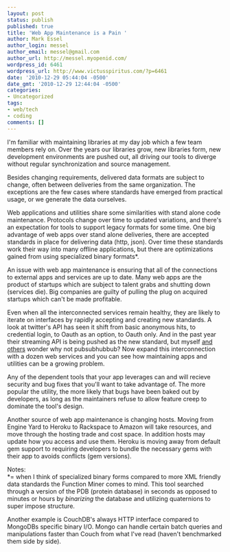 ```yaml
---
layout: post
status: publish
published: true
title: 'Web App Maintenance is a Pain '
author: Mark Essel
author_login: messel
author_email: messel@gmail.com
author_url: http://messel.myopenid.com/
wordpress_id: 6461
wordpress_url: http://www.victusspiritus.com/?p=6461
date: '2010-12-29 05:44:04 -0500'
date_gmt: '2010-12-29 12:44:04 -0500'
categories:
- Uncategorized
tags:
- web/tech
- coding
comments: []
---
```

<p>I'm familiar with maintaining libraries at my day job which a few team members rely on. Over the years our libraries grow, new libraries form, new development environments are pushed out, all driving our tools to diverge without regular synchronization and source management. </p>
<p>Besides changing requirements, delivered data formats are subject to change, often between deliveries from the same organization. The exceptions are the few cases where standards have emerged from practical usage, or we generate the data ourselves. </p>
<p>Web applications and utilities share some similarities with stand alone code maintenance. Protocols change over time to updated variations, and there's an expectation for tools to support legacy formats for some time. One big advantage of web apps over stand alone deliveries, there are accepted standards in place for delivering data (http, json). Over time these standards work their way into many offline applications, but there are optimizations gained from using specialized binary formats*.</p>
<p>An issue with web app maintenance is ensuring that all of the connections to external apps and services are up to date. Many web apps are the product of startups which are subject to talent grabs and shutting down (services die). Big companies are guilty of pulling the plug on acquired startups which can't be made profitable.</p>
<p>Even when all the interconnected services remain healthy, they are likely to iterate on interfaces by rapidly accepting and creating new standards. A look at twitter's API has seen it shift from basic anonymous hits, to credential login, to Oauth as an option, to Oauth only. And in the past year their streaming API is being pushed as the new standard, but myself <a href="http://blog.superfeedr.com/not-a-license/">and others</a> wonder why not pubsubhubbub? Now expand this interconnection with a dozen web services and you can see how maintaining apps and utilities can be a growing problem.</p>
<p>Any of the dependent tools that your app leverages can and will recieve security and bug fixes that you'll want to take advantage of. The more popular the utility, the more likely that bugs have been baked out by developers, as long as the maintainers refuse to allow feature creep to dominate the tool's design.</p>
<p>Another source of web app maintenance is changing hosts. Moving from Engine Yard to Heroku to Rackspace to Amazon will take resources, and move through the hosting trade and cost space. In addition hosts may update how you access and use them. Heroku is moving away from default gem support to requiring developers to bundle the necessary gems with their app to avoids conflicts (gem versions).</p>
<p>Notes:<br />
*= when I think of specialized binary forms compared to more XML friendly data standards the Function Miner comes to mind. This tool searched through a version of the PDB (protein database) in seconds as opposed to minutes or hours by <I>binarizing</I> the database and utilizing quaternions to super impose structure. </p>
<p>Another example is CouchDB's always HTTP interface compared to MongoDBs specific binary I/O. Mongo can handle certain batch queries and manipulations faster than Couch from what I've read (haven't benchmarked them side by side).</p>
